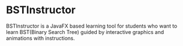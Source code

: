 # BSTInstructor
BSTInstructor is a JavaFX based learning tool for students who want to learn BST(Binary Search Tree) guided by interactive graphics and animations with instructions.
